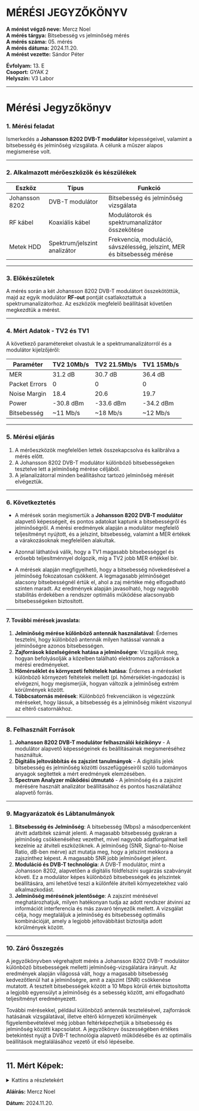 
<!DOCTYPE html>
<html lang="en-US">

  <head>
    <meta charset='utf-8'>
    <meta http-equiv="X-UA-Compatible" content="IE=edge">
    <meta name="viewport" content="width=device-width,maximum-scale=2">
    <link rel="stylesheet" type="text/css" media="screen" href="/jegyzokonyv/assets/css/style.css?v=7aed04b2b691e08d82de1a638a6b46bc42986067">
</head>





  <body>


<h1 id="mérési-jegyzőkönyv">MÉRÉSI JEGYZŐKÖNYV</h1>

<p><strong>A mérést végző neve:</strong> Mercz Noel<br />
<strong>A mérés tárgya:</strong> Bitsebesség vs jelminőség mérés<br />
<strong>A mérés száma:</strong> 05. mérés<br />
<strong>A mérés dátuma:</strong> 2024.11.20.<br />
<strong>A mérést vezette:</strong> Sándor Péter</p>

<p><strong>Évfolyam:</strong> 13. E<br />
<strong>Csoport:</strong> GYAK 2<br />
<strong>Helyszín:</strong> V3 Labor</p>

<hr />

<h1 id="mérési-jegyzőkönyv-1">Mérési Jegyzőkönyv</h1>

<h3 id="1-mérési-feladat">1. Mérési feladat</h3>
<p>Ismerkedés a <strong>Johansson 8202 DVB-T modulátor</strong> képességeivel, valamint a bitsebesség és jelminőség vizsgálata. A célunk a műszer alapos megismerése volt.</p>

<hr />

<h3 id="2-alkalmazott-mérőeszközök-és-készülékek">2. Alkalmazott mérőeszközök és készülékek</h3>

<table>
  <thead>
    <tr>
      <th>Eszköz</th>
      <th>Típus</th>
      <th>Funkció</th>
    </tr>
  </thead>
  <tbody>
    <tr>
      <td>Johansson 8202</td>
      <td>DVB-T modulátor</td>
      <td>Bitsebesség és jelminőség vizsgálata</td>
    </tr>
    <tr>
      <td>RF kábel</td>
      <td>Koaxiális kábel</td>
      <td>Modulátorok és spektrumanalizátor összekötése</td>
    </tr>
    <tr>
      <td>Metek HDD</td>
      <td>Spektrum/jelszint analizátor</td>
      <td>Frekvencia, moduláció, sávszélesség, jelszint, MER és bitsebesség mérése</td>
    </tr>
  </tbody>
</table>

<hr />

<h3 id="3-előkészületek">3. Előkészületek</h3>
<p>A mérés során a két Johansson 8202 DVB-T modulátort összekötöttük, majd az egyik modulátor <strong>RF-out</strong> pontját csatlakoztattuk a spektrumanalizátorhoz. Az eszközök megfelelő beállítását követően megkezdtük a mérést.</p>

<hr />

<h3 id="4-mért-adatok---tv2-erős-és-tv1-pongo">4. Mért Adatok - TV2 és TV1 </h3>
<p>A következő paramétereket olvastuk le a spektrumanalizátorról és a modulátor kijelzőjéről:</p>

<table>
  <thead>
    <tr>
      <th>Paraméter</th>
      <th>TV2 10Mb/s</th>
      <th>TV2 21.5Mb/s</th>
      <th>TV1 15Mb/s</th>
    </tr>
  </thead>
  <tbody>
    <tr>
      <td>MER</td>
      <td>31.2 dB</td>
      <td>30.7 dB</td>
      <td>36.4 dB</td>
    </tr>
    <tr>
      <td>Packet Errors</td>
      <td>0</td>
      <td>0</td>
      <td>0</td>
    </tr>
    <tr>
      <td>Noise Margin</td>
      <td>18.4</td>
      <td>20.6</td>
      <td>19.7</td>
    </tr>
    <tr>
      <td>Power</td>
      <td>-30.8 dBm</td>
      <td>-33.6 dBm</td>
      <td>-34.2 dBm</td>
    </tr>
    <tr>
      <td>Bitsebesség</td>
      <td>~11 Mb/s</td>
      <td>~18 Mb/s</td>
      <td>~12 Mb/s</td>
    </tr>
  </tbody>
</table>

<hr />

<h3 id="5-mérési-eljárás">5. Mérési eljárás</h3>
<ol>
  <li>A mérőeszközök megfelelően lettek összekapcsolva és kalibrálva a mérés előtt.</li>
  <li>A Johansson 8202 DVB-T modulátor különböző bitsebességeken tesztelve lett a jelminőség mérése céljából.</li>
  <li>A jelanalizátorral minden beállításhoz tartozó jelminőség mérését elvégeztük.</li>
</ol>

<hr />

<h3 id="6-következtetés">6. Következtetés</h3>
<ul>
  <li>
    <p>A mérések során megismertük a <strong>Johansson 8202 DVB-T modulátor</strong> alapvető képességeit, és pontos adatokat kaptunk a bitsebességről és jelminőségről. A mérési eredmények alapján a modulátor megfelelő teljesítményt nyújtott, és a jelszint, bitsebesség, valamint a MER értékek a várakozásoknak megfelelően alakultak.</p>
  </li>
  <li>
    <p>Azonnal láthatóvá válik, hogy a TV1 magasabb bitsebességgel és erősebb teljesítménnyel dolgozik, míg a TV2 jobb MER értékkel bír.</p>
  </li>
  <li>
    <p>A mérések alapján megfigyelhető, hogy a bitsebesség növekedésével a jelminőség fokozatosan csökkent. A legmagasabb jelminőséget alacsony bitsebességnél értük el, ahol a zaj mértéke még elfogadható szinten maradt. Az eredmények alapján javasolható, hogy nagyobb stabilitás érdekében a rendszer optimális működése alacsonyabb bitsebességeken biztosított.</p>
  </li>
</ul>

<hr />

<h4 id="7-további-mérések-javaslata">7. További mérések javaslata:</h4>
<ol>
  <li><strong>Jelminőség mérése különböző antennák használatával</strong>: Érdemes tesztelni, hogy különböző antennák milyen hatással vannak a jelminőségre azonos bitsebességen.</li>
  <li><strong>Zajforrások közelségének hatása a jelminőségre</strong>: Vizsgáljuk meg, hogyan befolyásolják a közelben található elektromos zajforrások a mérési eredményeket.</li>
  <li><strong>Hőmérséklet és környezeti feltételek hatása</strong>: Érdemes a méréseket különböző környezeti feltételek mellett (pl. hőmérséklet-ingadozás) is elvégezni, hogy megismerjük, hogyan változik a jelminőség extrém körülmények között.</li>
  <li><strong>Többcsatornás mérések</strong>: Különböző frekvenciákon is végezzünk méréseket, hogy lássuk, a bitsebesség és a jelminőség miként viszonyul az eltérő csatornákhoz.</li>
</ol>

<hr />

<h3 id="8-felhasznált-források">8. Felhasznált Források</h3>
<ol>
  <li><strong>Johansson 8202 DVB-T modulátor felhasználói kézikönyv</strong> - A modulátor alapvető képességeinek és beállításainak megismeréséhez használtuk.</li>
  <li><strong>Digitális jeltovábbítás és zajszint tanulmányok</strong> - A digitális jelek bitsebesség és jelminőség közötti összefüggéseiről szóló tudományos anyagok segítettek a mért eredmények elemzésében.</li>
  <li><strong>Spectrum Analyzer működési útmutató</strong> - A jelminőség és a zajszint mérésére használt analizátor beállításához és pontos használatához alapvető forrás.</li>
</ol>

<hr />

<h3 id="9-magyarázatok-és-lábtanulmányok">9. Magyarázatok és Lábtanulmányok</h3>
<ol>
  <li><strong>Bitsebesség és Jelminőség</strong>: A bitsebesség (Mbps) a másodpercenként átvitt adatbitek számát jelenti. A magasabb bitsebesség gyakran a jelminőség csökkenéséhez vezethet, mivel nagyobb adatforgalmat kell kezelnie az átviteli eszközöknek. A jelminőség (SNR, Signal-to-Noise Ratio, dB-ben mérve) azt mutatja meg, hogy a jelszint mekkora a zajszinthez képest. A magasabb SNR jobb jelminőséget jelent.</li>
  <li><strong>Moduláció és DVB-T technológia</strong>: A DVB-T modulátor, mint a Johansson 8202, alapvetően a digitális földfelszíni sugárzás szabványát követi. Ez a modulátor képes különböző bitsebességek és jelszintek beállítására, ami lehetővé teszi a különféle átviteli környezetekhez való alkalmazkodást.</li>
  <li><strong>Jelminőség mérésének jelentősége</strong>: A zajszint mérésével meghatározhatjuk, milyen hatékonyan tudja az adott rendszer átvinni az információt interferencia és más zavaró tényezők mellett. A vizsgálat célja, hogy megtaláljuk a jelminőség és bitsebesség optimális kombinációját, amely a legjobb jeltovábbítást biztosítja adott körülmények között.</li>
</ol>

<hr />

<h3 id="10-záró-összegzés">10. Záró Összegzés</h3>
<p>A jegyzőkönyvben végrehajtott mérés a Johansson 8202 DVB-T modulátor különböző bitsebességek melletti jelminőség-vizsgálatára irányult. Az eredmények alapján világossá vált, hogy a magasabb bitsebesség kedvezőtlenül hat a jelminőségre, amit a zajszint (SNR) csökkenése mutatott. A tesztelt bitsebességek között a 10 Mbps körüli érték biztosította a legjobb egyensúlyt a jelminőség és a sebesség között, ami elfogadható teljesítményt eredményezett.</p>

<p>További mérésekkel, például különböző antennák tesztelésével, zajforrások hatásának vizsgálatával, illetve eltérő környezeti körülmények figyelembevételével még jobban feltérképezhetjük a bitsebesség és jelminőség közötti kapcsolatot. A jegyzőkönyv összességében értékes betekintést nyújt a DVB-T technológia alapvető működésébe és az optimális beállítások megtalálásához vezető út első lépéseibe.</p>

<hr />

<h2 id="11-mért-képek">11. Mért Képek:</h2>
<details>
<summary>Kattins a részletekért</summary>

<br />

<img src="https://noel-mercz.github.io/Meresijegyzokonyvek/04_meres/kepek/its_snapshot_0001.bmp" />

<br />

<img src="https://noel-mercz.github.io/Meresijegyzokonyvek/04_meres/kepek/its_snapshot_0002.bmp" />

<br />

<img src="https://noel-mercz.github.io/Meresijegyzokonyvek/04_meres/kepek/its_snapshot_0004.bmp" />

<br />
<img src="https://noel-mercz.github.io/Meresijegyzokonyvek/04_meres/kepek/its_snapshot_0003.bmp" />

<br />

<img src="https://noel-mercz.github.io/Meresijegyzokonyvek/04_meres/kepek/its_snapshot_0005.bmp" />

<br />

<img src="https://noel-mercz.github.io/Meresijegyzokonyvek/04_meres/kepek/its_snapshot_0006.bmp" />

<br />

<img src="https://noel-mercz.github.io/Meresijegyzokonyvek/04_meres/kepek/its_snapshot_0007.bmp" />

<br />

</details>

<p><strong>Aláírás:</strong> Mercz Noel</p>

<p><strong>Dátum:</strong> 2024.11.20.</p>

  </body>
</html>
